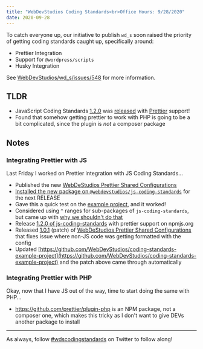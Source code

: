 ```yaml
---
title: "WebDevStudios Coding Standards<br>Office Hours: 9/28/2020"
date: 2020-09-28
---
```


To catch everyone up, our initiative to publish `wd_s` soon raised the priority of getting coding standards caught up, specifically around:

- Prettier Integration
- Support for `@wordpress/scripts`
- Husky Integration

See [WebDevStudios/wd_s/issues/548](https://github.com/WebDevStudios/wd_s/issues/548) for more information.

## TLDR

- JavaScript Coding Standards [1.2.0](https://github.com/WebDevStudios/js-coding-standards/releases/tag/1.2.0) was [released](https://www.npmjs.com/package/@webdevstudios/js-coding-standards) with [Prettier](http://prettier.io/) support!
- Found that somehow getting prettier to work with PHP is going to be a bit complicated, since the plugin is _not_ a composer package

## Notes

### Integrating Prettier with JS

Last Friday I worked on Prettier integration with JS Coding Standards...

- Published the new [WebDeStudios Prettier Shared Configurations](https://www.npmjs.com/package/@webdevstudios/prettier-config-js-coding-standards)
- [Installed the new package on `@webdevstudios/js-coding-standards`](https://github.com/WebDevStudios/js-coding-standards/pull/12/files) for the next RELEASE
- Gave this a quick test on the [example project](https://github.com/WebDevStudios/coding-standards-example-project), and it worked!
- Considered using `^` ranges for sub-packages of `js-coding-standards`, but came up with [why we shouldn't do that](https://github.com/WebDevStudios/js-coding-standards/wiki/Understanding-Dependency-Hierarchy#use--ranges)
- Release [1.2.0 of js-coding-standards](https://www.npmjs.com/package/@webdevstudios/js-coding-standards) with prettier support on npmjs.org
- Released [1.0.1](https://github.com/WebDevStudios/prettier-config-js-coding-standards/releases/tag/1.0.1) (patch) of [WebDeStudios Prettier Shared Configurations](https://www.npmjs.com/package/@webdevstudios/prettier-config-js-coding-standards) that fixes issue where non-JS code was getting formatted with the config
- Updated [https://github.com/WebDevStudios/coding-standards-example-project](https://github.com/WebDevStudios/coding-standards-example-project) and the patch above came through automatically

### Integrating Prettier with PHP

Okay, now that I have JS out of the way, time to start doing the same with PHP...

- https://github.com/prettier/plugin-php is an NPM package, not a composer one, which makes this tricky as I don't want to give DEVs another package to install

---

As always, follow [#wdscodingstandards](https://twitter.com/hashtag/wdscodingstandards?src=hashtag_click&f=live) on Twitter to follow along!
